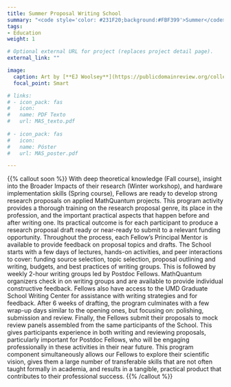 ```yaml
---
title: Summer Proposal Writing School
summary: "<code style='color: #231F20;background:#FBF399'>Summer</code> <br> With close guidance, Fellows learn how to write proposals, identify a real proposal to apply to, and write a draft."
tags:
- Education
weight: 1

# Optional external URL for project (replaces project detail page).
external_link: ""

image:
  caption: Art by [**EJ Woolsey**](https://publicdomainreview.org/collection/fancy-turning)
  focal_point: Smart

# links:
# - icon_pack: fas
#   icon:
#   name: PDF Texto
#   url: MAS_texto.pdf
  
# - icon_pack: fas
#   icon:
#   name: Póster
#   url: MAS_poster.pdf

---
```


{{% callout soon %}}
With deep theoretical knowledge (Fall course), insight into the Broader Impacts of their research (Winter workshop), and hardware implementation skills (Spring course), Fellows are ready to develop strong research proposals on applied MathQuantum projects. This program activity provides a thorough training on the research proposal genre, its place in the profession, and the important practical aspects that happen
before and after writing one. Its practical outcome is for each participant to produce a research proposal draft ready or near-ready to submit to a relevant funding opportunity. Throughout the process, each Fellow’s Principal Mentor is available to provide feedback on proposal topics and
drafts. The School starts with a few days of lectures, hands-on activities, and peer interactions to cover: funding source selection, topic selection, proposal outlining and writing, budgets, and best practices of writing groups. This is followed by weekly 2-hour writing groups led by Postdoc Fellows. MathQuantum organizers check in on writing groups and are available to provide individual constructive feedback. Fellows also have access to the UMD Graduate School Writing Center for assistance with writing strategies and for feedback. After 6 weeks of drafting,
the program culminates with a few wrap-up days similar to the opening ones, but focusing on: polishing, submission and review. Finally, the Fellows submit their proposals to mock review panels assembled from the same participants of the School. This gives participants experience in both writing and reviewing proposals, particularly important for Postdoc Fellows, who will be engaging professionally in these activities in their near future. This program component simultaneously allows our Fellows to explore their scientific vision, gives them a large number of transferable skills that are not often taught formally in academia, and results in a tangible, practical product that contributes to their professional success.
{{% /callout %}}
